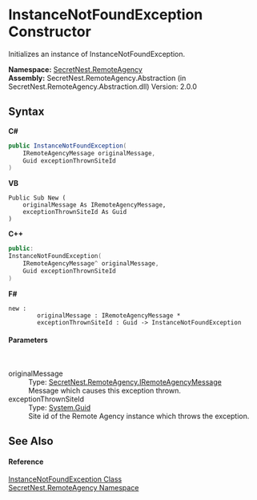 # InstanceNotFoundException Constructor 
 

Initializes an instance of InstanceNotFoundException.

**Namespace:**&nbsp;<a href="N_SecretNest_RemoteAgency">SecretNest.RemoteAgency</a><br />**Assembly:**&nbsp;SecretNest.RemoteAgency.Abstraction (in SecretNest.RemoteAgency.Abstraction.dll) Version: 2.0.0

## Syntax

**C#**<br />
``` C#
public InstanceNotFoundException(
	IRemoteAgencyMessage originalMessage,
	Guid exceptionThrownSiteId
)
```

**VB**<br />
``` VB
Public Sub New ( 
	originalMessage As IRemoteAgencyMessage,
	exceptionThrownSiteId As Guid
)
```

**C++**<br />
``` C++
public:
InstanceNotFoundException(
	IRemoteAgencyMessage^ originalMessage, 
	Guid exceptionThrownSiteId
)
```

**F#**<br />
``` F#
new : 
        originalMessage : IRemoteAgencyMessage * 
        exceptionThrownSiteId : Guid -> InstanceNotFoundException
```


#### Parameters
&nbsp;<dl><dt>originalMessage</dt><dd>Type: <a href="T_SecretNest_RemoteAgency_IRemoteAgencyMessage">SecretNest.RemoteAgency.IRemoteAgencyMessage</a><br />Message which causes this exception thrown.</dd><dt>exceptionThrownSiteId</dt><dd>Type: <a href="https://docs.microsoft.com/dotnet/api/system.guid" target="_blank">System.Guid</a><br />Site id of the Remote Agency instance which throws the exception.</dd></dl>

## See Also


#### Reference
<a href="T_SecretNest_RemoteAgency_InstanceNotFoundException">InstanceNotFoundException Class</a><br /><a href="N_SecretNest_RemoteAgency">SecretNest.RemoteAgency Namespace</a><br />